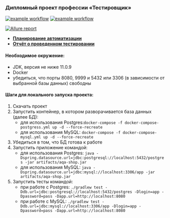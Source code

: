 ### Дипломный проект профессии «Тестировщик» ###

[![example workflow](https://github.com/FlyingDog265/NetologyDiploma/actions/workflows/mySQLTestsCI.yml/badge.svg)](https://github.com/FlyingDog265/NetologyDiploma/actions/workflows/mySQLTestsCI.yml)
[![example workflow](https://github.com/FlyingDog265/NetologyDiploma/actions/workflows/postgressTestsCI.yml/badge.svg)](https://github.com/FlyingDog265/NetologyDiploma/actions/workflows/postgressTestsCI.yml)

[![Allure report](https://img.shields.io/badge/Allure%20Report-deployed-yellowgreen)](https://flyingdog265.github.io/NetologyDiploma/)

* [**Планирование автоматизации**](documentation/Plan.md)
* [**Отчёт о проведенном тестировании**](documentation/Report.md)

#### Необходимое окружение: ####

* JDK, версия не ниже 11.0.9
* Docker
* убедиться, что порты 8080, 9999 и 5432 или 3306 (в зависимости от выбранной базы данных) свободны

#### Шаги для локального запуска проекта: ####

1. Скачать проект
1. Запустить контейнер, в котором разворачивается база данных (далее БД):
    * для использования Postgres:`docker-compose -f docker-compose-postgress.yml up -d --force-recreate`
    * для использования MySQL: `docker-compose -f docker-compose-mysql.yml up -d --force-recreate`
1. Убедиться в том, что БД готова к работе
1. Запустить приложение командой:
    * для использования
      Postgres: `java -Dspring.datasource.url=jdbc:postgresql://localhost:5432/postgres -jar artifacts/aqa-shop.jar`
    * для использования
      MySQL: `java -Dspring.datasource.url=jdbc:mysql://localhost:3306/app -jar artifacts/aqa-shop.jar`
1. Запустить тесты командой:
    * при работе с
      Postgres: `./gradlew test -Ddb.url=jdbc:postgresql://localhost:5432/postgres -Dlogin=app -Dpassword=pass -Dapp.url=http://localhost:8080`
    * при работе с
      MySQL: `./gradlew test -Ddb.url=jdbc:mysql://localhost:3306/app -Dlogin=app -Dpassword=pass -Dapp.url=http://localhost:8080`
